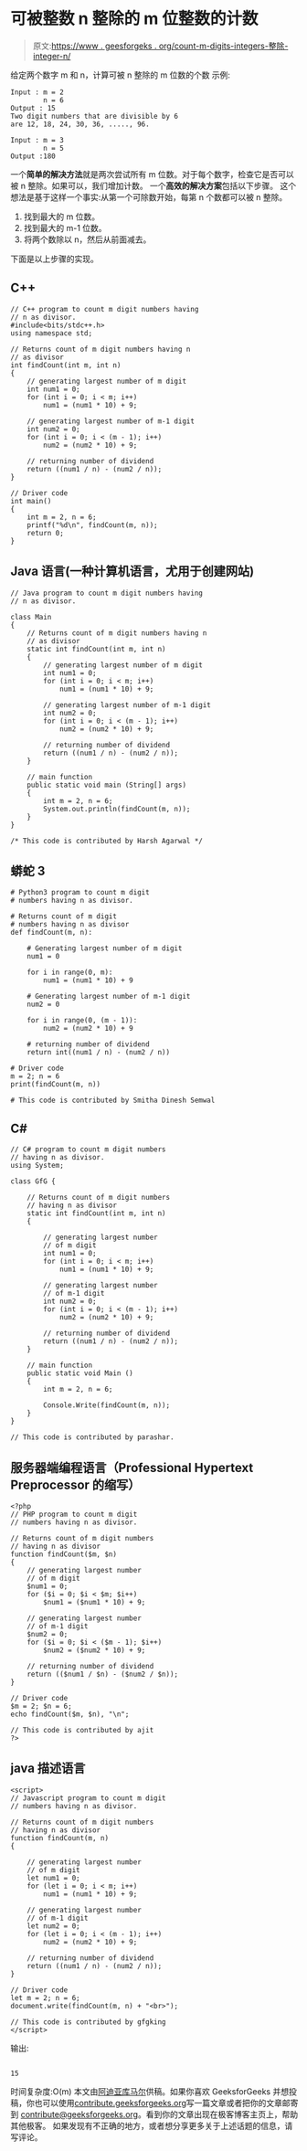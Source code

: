 # 可被整数 n 整除的 m 位整数的计数

> 原文:[https://www . geesforgeks . org/count-m-digits-integers-整除-integer-n/](https://www.geeksforgeeks.org/count-m-digit-integers-divisible-integer-n/)

给定两个数字 m 和 n，计算可被 n 整除的 m 位数的个数
示例:

```
Input : m = 2 
        n = 6
Output : 15
Two digit numbers that are divisible by 6
are 12, 18, 24, 30, 36, ....., 96.

Input : m = 3 
        n = 5
Output :180
```

一个**简单的解决方法**就是两次尝试所有 m 位数。对于每个数字，检查它是否可以被 n 整除。如果可以，我们增加计数。
一个**高效的解决方案**包括以下步骤。
这个想法是基于这样一个事实:从第一个可除数开始，每第 n 个数都可以被 n 整除。

1.  找到最大的 m 位数。
2.  找到最大的 m-1 位数。
3.  将两个数除以 n，然后从前面减去。

下面是以上步骤的实现。

## C++

```
// C++ program to count m digit numbers having
// n as divisor.
#include<bits/stdc++.h>
using namespace std;

// Returns count of m digit numbers having n
// as divisor
int findCount(int m, int n)
{   
    // generating largest number of m digit
    int num1 = 0;
    for (int i = 0; i < m; i++)
        num1 = (num1 * 10) + 9;

    // generating largest number of m-1 digit
    int num2 = 0;
    for (int i = 0; i < (m - 1); i++)
        num2 = (num2 * 10) + 9;

    // returning number of dividend
    return ((num1 / n) - (num2 / n));
}

// Driver code
int main()
{
    int m = 2, n = 6;
    printf("%d\n", findCount(m, n));
    return 0;
}
```

## Java 语言(一种计算机语言，尤用于创建网站)

```
// Java program to count m digit numbers having
// n as divisor.

class Main
{
    // Returns count of m digit numbers having n
    // as divisor
    static int findCount(int m, int n)
    {   
        // generating largest number of m digit
        int num1 = 0;
        for (int i = 0; i < m; i++)
            num1 = (num1 * 10) + 9;

        // generating largest number of m-1 digit
        int num2 = 0;
        for (int i = 0; i < (m - 1); i++)
            num2 = (num2 * 10) + 9;

        // returning number of dividend
        return ((num1 / n) - (num2 / n));
    }

    // main function
    public static void main (String[] args)
    {
        int m = 2, n = 6;
        System.out.println(findCount(m, n));
    }
}

/* This code is contributed by Harsh Agarwal */
```

## 蟒蛇 3

```
# Python3 program to count m digit
# numbers having n as divisor.

# Returns count of m digit
# numbers having n as divisor
def findCount(m, n):

    # Generating largest number of m digit
    num1 = 0

    for i in range(0, m):
        num1 = (num1 * 10) + 9

    # Generating largest number of m-1 digit
    num2 = 0

    for i in range(0, (m - 1)):
        num2 = (num2 * 10) + 9

    # returning number of dividend
    return int((num1 / n) - (num2 / n))

# Driver code
m = 2; n = 6
print(findCount(m, n))

# This code is contributed by Smitha Dinesh Semwal
```

## C#

```
// C# program to count m digit numbers
// having n as divisor.
using System;

class GfG {

    // Returns count of m digit numbers
    // having n as divisor
    static int findCount(int m, int n)
    {

        // generating largest number
        // of m digit
        int num1 = 0;
        for (int i = 0; i < m; i++)
            num1 = (num1 * 10) + 9;

        // generating largest number
        // of m-1 digit
        int num2 = 0;
        for (int i = 0; i < (m - 1); i++)
            num2 = (num2 * 10) + 9;

        // returning number of dividend
        return ((num1 / n) - (num2 / n));
    }

    // main function
    public static void Main ()
    {
        int m = 2, n = 6;

        Console.Write(findCount(m, n));
    }
}

// This code is contributed by parashar.
```

## 服务器端编程语言（Professional Hypertext Preprocessor 的缩写）

```
<?php
// PHP program to count m digit
// numbers having n as divisor.

// Returns count of m digit numbers
// having n as divisor
function findCount($m, $n)
{
    // generating largest number
    // of m digit
    $num1 = 0;
    for ($i = 0; $i < $m; $i++)
        $num1 = ($num1 * 10) + 9;

    // generating largest number
    // of m-1 digit
    $num2 = 0;
    for ($i = 0; $i < ($m - 1); $i++)
        $num2 = ($num2 * 10) + 9;

    // returning number of dividend
    return (($num1 / $n) - ($num2 / $n));
}

// Driver code
$m = 2; $n = 6;
echo findCount($m, $n), "\n";

// This code is contributed by ajit
?>
```

## java 描述语言

```
<script>
// Javascript program to count m digit
// numbers having n as divisor.

// Returns count of m digit numbers
// having n as divisor
function findCount(m, n)
{

    // generating largest number
    // of m digit
    let num1 = 0;
    for (let i = 0; i < m; i++)
        num1 = (num1 * 10) + 9;

    // generating largest number
    // of m-1 digit
    let num2 = 0;
    for (let i = 0; i < (m - 1); i++)
        num2 = (num2 * 10) + 9;

    // returning number of dividend
    return ((num1 / n) - (num2 / n));
}

// Driver code
let m = 2; n = 6;
document.write(findCount(m, n) + "<br>");

// This code is contributed by gfgking
</script>
```

输出:

```

15
```

时间复杂度:O(m)
本文由[阿迪亚库马尔](https://www.linkedin.com/in/aditya-kumar-837315100/)供稿。如果你喜欢 GeeksforGeeks 并想投稿，你也可以使用[contribute.geeksforgeeks.org](http://www.contribute.geeksforgeeks.org)写一篇文章或者把你的文章邮寄到 contribute@geeksforgeeks.org。看到你的文章出现在极客博客主页上，帮助其他极客。
如果发现有不正确的地方，或者想分享更多关于上述话题的信息，请写评论。